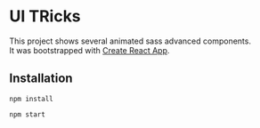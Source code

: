 # UI TRicks

This project shows several animated sass advanced components.   
It was bootstrapped with [Create React App](https://github.com/facebook/create-react-app).

## Installation

```npm install```     

```npm start```



